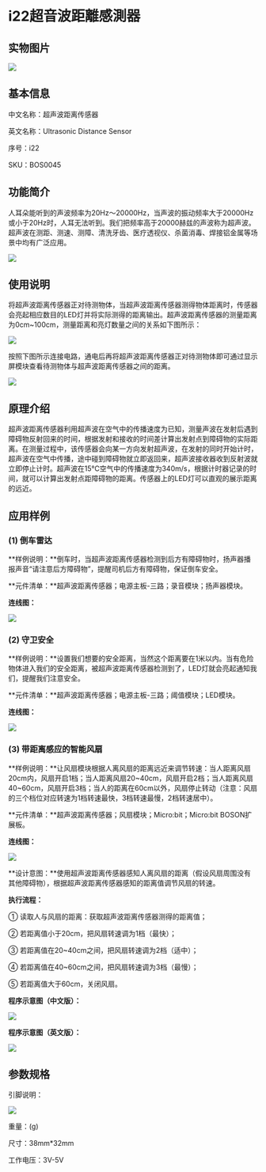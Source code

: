 # i22超音波距離感測器

## 实物图片

![](.gitbook/assets/boson-chao-sheng-bo-ju-li-chuan-gan-qi-shi-wu-tu-pian.jpg)

## 基本信息

中文名称：超声波距离传感器

英文名称：Ultrasonic Distance Sensor

序号：i22

SKU：BOS0045

## 功能简介

人耳朵能听到的声波频率为20Hz～20000Hz，当声波的振动频率大于20000Hz或小于20Hz时，人耳无法听到。我们把频率高于20000赫兹的声波称为超声波。超声波在测距、测速、测障、清洗牙齿、医疗透视仪、杀菌消毒、焊接铝金属等场景中均有广泛应用。

![](.gitbook/assets/boson-chao-sheng-bo-ju-li-chuan-gan-qi-mo-kuai-jian-jie.png)

## 使用说明

将超声波距离传感器正对待测物体，当超声波距离传感器测得物体距离时，传感器会亮起相应数目的LED灯并将实际测得的距离输出。超声波距离传感器的测量距离为0cm~100cm，测量距离和亮灯数量之间的关系如下图所示：

![](.gitbook/assets/boson-chao-sheng-bo-ju-li-chuan-gan-qi-shi-yong-shuo-ming-1.png)

按照下图所示连接电路，通电后再将超声波距离传感器正对待测物体即可通过显示屏模块查看待测物体与超声波距离传感器之间的距离。

![](.gitbook/assets/boson-chao-sheng-bo-ju-li-chuan-gan-qi-shi-yong-shuo-ming-2.png)

## 原理介绍

超声波距离传感器利用超声波在空气中的传播速度为已知，测量声波在发射后遇到障碍物反射回来的时间，根据发射和接收的时间差计算出发射点到障碍物的实际距离。在测量过程中，该传感器会向某一方向发射超声波，在发射的同时开始计时，超声波在空气中传播，途中碰到障碍物就立即返回来，超声波接收器收到反射波就立即停止计时。超声波在15℃空气中的传播速度为340m/s，根据计时器记录的时间，就可以计算出发射点距障碍物的距离。传感器上的LED灯可以直观的展示距离的远近。

## 应用样例

### \(1\) 倒车雷达

**样例说明：**倒车时，当超声波距离传感器检测到后方有障碍物时，扬声器播报声音“请注意后方障碍物”，提醒司机后方有障碍物，保证倒车安全。

**元件清单：**超声波距离传感器；电源主板-三路；录音模块；扬声器模块。

**连线图：**

![](.gitbook/assets/boson-chao-sheng-bo-ju-li-chuan-gan-qi-ying-yong-yang-li-1-lian-xian-tu.png)

### \(2\) 守卫安全

**样例说明：**设置我们想要的安全距离，当然这个距离要在1米以内。当有危险物体进入我们的安全距离，被超声波距离传感器检测到了，LED灯就会亮起通知我们，提醒我们注意安全。

**元件清单：**超声波距离传感器；电源主板-三路；阈值模块；LED模块。

**连线图：**

![](.gitbook/assets/boson-chao-sheng-bo-ju-li-chuan-gan-qi-ying-yong-yang-li-2-lian-xian-tu.png)

### \(3\) 带距离感应的智能风扇

**样例说明：**让风扇模块根据人离风扇的距离远近来调节转速：当人距离风扇20cm内，风扇开启1档；当人距离风扇20~40cm，风扇开启2档；当人距离风扇40~60cm，风扇开启3档；当人的距离在60cm以外，风扇停止转动（注意：风扇的三个档位对应转速为1档转速最快，3档转速最慢，2档转速居中）。

**元件清单：**超声波距离传感器；风扇模块；Micro:bit；Micro:bit BOSON扩展板。

**连线图：**

![](.gitbook/assets/boson-chao-sheng-bo-ju-li-chuan-gan-qi-ying-yong-yang-li-3-lian-xian-tu.png)

**设计意图：**使用超声波距离传感器感知人离风扇的距离（假设风扇周围没有其他障碍物），根据超声波距离传感器感知的距离值调节风扇的转速。

**执行流程：**

① 读取人与风扇的距离：获取超声波距离传感器测得的距离值；

② 若距离值小于20cm，把风扇转速调为1档（最快）；

③ 若距离值在20~40cm之间，把风扇转速调为2档（适中）；

④ 若距离值在40~60cm之间，把风扇转速调为3档（最慢）；

⑤ 若距离值大于60cm，关闭风扇。

**程序示意图（中文版）：**

![](https://github.com/rjc945tc/Boson/tree/88e6dccf62eea8b97a7567f44872f4efb1ec7462/boson_超声波距离传感器_应用样例3_程序示意图中文版.png)

**程序示意图（英文版）：**

![](https://github.com/rjc945tc/Boson/tree/88e6dccf62eea8b97a7567f44872f4efb1ec7462/boson_超声波距离传感器_应用样例3_程序示意图英文版.png)

## 参数规格

引脚说明：

![](.gitbook/assets/boson-chao-sheng-bo-ju-li-chuan-gan-qi-yin-jiao-shuo-ming.png)

重量：\(g\)

尺寸：38mm\*32mm

工作电压：3V-5V

